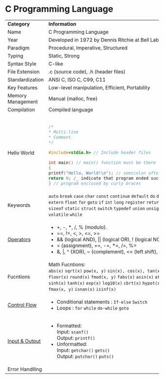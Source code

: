 # C Programming Language

<table>
<tr>
<td> <b>Category</b> </td>
<td> <b>Information</b> </td>
</tr>
<tr>
<td>Name</td>
<td>C Programming Language</td>
</tr>
<tr>
<td>Year</td>
<td>Developed in 1972 by Dennis Ritchie at Bell Labs</td>
</tr>
<tr>
<td>Paradigm</td>
<td>Procedural, Imperative, Structured</td>
</tr>
<tr>
<td>Typing</td>
<td>Static, Strong</td>
</tr>
<tr>
<td>Syntax Style</td>
<td>C-like</td>
</tr>
<tr>
<td>File Extension</td>
<td>.c (source code), .h (header files)</td>
</tr>
<tr>
<td>Standardization</td>
<td>ANSI C, ISO C, C99, C11</td>
</tr>
<tr>
<td>Key Features</td>
<td>Low-level manipulation, Efficient, Portability</td>
</tr>
<tr>
<td>Memory Management</td>
<td>Manual (malloc, free)</td>
</tr>
<tr>
<td>Compilation</td>
<td>Compiled language</td>
</tr>
<tr>
<td>Hello World</td>
<td>
 
```c

/*
* Multi-line
* Comment.
*/

#include<stdio.h> // Include header files

int main() // main() function must be there
{
printf("Hello, World!\n"); // semicolon after each statement
return 0; /_ indicate that program ended successfuly _/
} // program enclosed by curly braces

```

</td>
</tr>

<tr>
<td>Keywords</td>
<td>
<code>auto</code>
<code>break</code>
<code>case</code>
<code>char</code>
<code>const</code>
<code>continue</code>
<code>default</code>
<code>do</code>
<code>double</code>
<code>else</code>
<code>enum</code>
<code>extern</code>
<code>float</code>
<code>for</code>
<code>goto</code>
<code>if</code>
<code>int</code>
<code>long</code>
<code>register</code>
<code>return</code>
<code>short</code>
<code>signed</code>
<code>sizeof</code>
<code>static</code>
<code>struct</code>
<code>switch</code>
<code>typedef</code>
<code>union</code>
<code>unsigned</code>
<code>void</code>
<code>volatile</code>
<code>while</code>
</td>
</tr>
<tr>
<td>

<a href="https://github.com/zelhajou/practice-c/tree/main/Basic%20%26%20Syntax/Operators">Operators</a>
</td>
<td>
<ul>
<li>
+, -, *, /, % (modulo).
</li>
<li>
==, !=, <, >, <=, >=
</li>
<li>
&& (logical AND), || (logical OR), ! (logical NOT).
</li>
<li>
= (assignment), +=, -=, *=, /=, %=
</li>
<li>
&, |, ^ (XOR), ~ (complement), << (left shift), >> (right shift).
</li>
</ul>
</td>
</tr>

<tr>
<td>Fucntions</td>
<td>
Math Fucntions:<br>
<code>abs(x)</code>
<code>sqrt(x)</code>
<code>pow(x, y)</code>
<code>sin(x), cos(x), tan(x)</code>
<code>log(x)</code>
<code>ceil(x)</code>
<code>floor(x)</code>
<code>round(x)</code>
<code>fmod(x, y)</code>
<code>fabs(x)</code>
<code>asin(x)</code>
<code>atan(x)</code>
<code>cosh(x)</code>
<code>sinh(x)</code>
<code>tanh(x)</code>
<code>exp(x)</code>
<code>log10(x)</code>
<code>cbrt(x)</code>
<code>hypot(x, y)</code>
<code>fmin(x, y)</code>
<code>fmax(x, y)</code>
<code>isnan(x)</code>
<code>isinf(x)</code>
</td>
</tr>

<tr>
<td>
<a href="https://github.com/zelhajou/practice-c/tree/main/Basic%20%26%20Syntax/Control%20Flow">Control Flow</a>
</td>
<td>
<ul>
<li>
Conditional statements : <code>If-else</code> <code>Switch</code>
</li>
<li>
Loops : <code>for</code> <code>while</code> <code>do-while</code> <code>goto</code>
</li>
</ul>
</td>
</tr>

<tr>
<td>
<a href="https://github.com/zelhajou/practice-c/tree/main/Basic%20%26%20Syntax/Input%20and%20Output">
Input & Output
</a>
</td>
<td>
<ul>
<li>
Formatted: <br>
Input: <code>scanf()</code> <br>
Output: <code>printf()</code>
</li>
<li>
Unformatted: <br>
Input: <code>getchar()</code> <code>gets()</code> <br>
Output: <code>putchar()</code> <code>puts()</code>
</li>
</ul>
</td>
</tr>

<tr>
<td>Error Handlling</td>
<td></td>
</tr>

</table>
